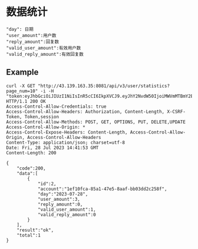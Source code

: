 # 数据统计


    "day": 日期
    "user_amount":用户数
    "reply_amount":回复数
    "valid_user_amount":有效用户数
    "valid_reply_amount":有效回复数

## Example 

    curl -X GET "http://43.139.163.35:8081/api/v3/user/statistics?page_num=10" -i -H "token:eyJhbGciOiJIUzI1NiIsInR5cCI6IkpXVCJ9.eyJhY2NvdW50IjoiMWVmMTBmY2EtODVhMS00N2U1LThhYWYtYmIwM2RkMmMyNThmIiwiY3JlYXRlX3RpbWUiOjE2OTA1NDc0MzR9.ZAH3KWXaUnYUeauFAIhf2DnH0AzcDRr3klriG2rsf4k"
    HTTP/1.1 200 OK
    Access-Control-Allow-Credentials: true
    Access-Control-Allow-Headers: Authorization, Content-Length, X-CSRF-Token, Token,session
    Access-Control-Allow-Methods: POST, GET, OPTIONS, PUT, DELETE,UPDATE
    Access-Control-Allow-Origin: *
    Access-Control-Expose-Headers: Content-Length, Access-Control-Allow-Origin, Access-Control-Allow-Headers
    Content-Type: application/json; charset=utf-8
    Date: Fri, 28 Jul 2023 14:41:53 GMT
    Content-Length: 200

    {
        "code":200,
        "data":[
            {
                "id":2,
                "account":"1ef10fca-85a1-47e5-8aaf-bb03dd2c258f",
                "day":"2023-07-28",
                "user_amount":3,
                "reply_amount":0,
                "valid_user_amount":1,
                "valid_reply_amount":0
            }
        ],
        "result":"ok",
        "total":1
    }